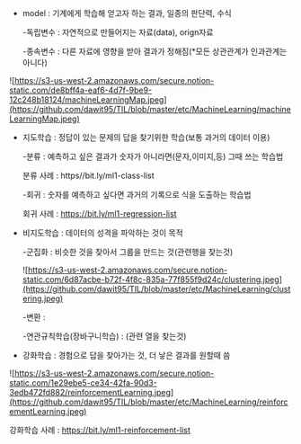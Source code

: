 - model : 기계에게 학습해 얻고자 하는 결과, 일종의 판단력, 수식

  -독립변수 : 자연적으로 만들어지는 자료(data), orign자료

  -종속변수 : 다른 자료에 영향을 받아 결과가 정해짐(*모든 상관관계가 인과관계는 아니다)

![https://s3-us-west-2.amazonaws.com/secure.notion-static.com/de8bff4a-eaf6-4d7f-9be9-12c248b18124/machineLearningMap.jpeg](https://github.com/dawit95/TIL/blob/master/etc/MachineLearning/machineLearningMap.jpeg)

- 지도학습 : 정답이 있는 문제의 답을 찾기위한 학습(보통 과거의 데이터 이용)

  -분류 : 예측하고 싶은 결과가 숫자가 아니라면(문자,이미지,등) 그때 쓰는 학습법

  분류 사례 : https//bit.ly/ml1-class-list

  -회귀 : 숫자를 예측하고 싶다면 과거의 기록으로 식을 도출하는 학습법

  회귀 사례 : https://bit.ly/ml1-regression-list

- 비지도학습 : 데이터의 성격을 파악하는 것이 목적

  -군집화 : 비슷한 것을 찾아서 그룹을 만드는 것(관련행을 찾는것)

  ![https://s3-us-west-2.amazonaws.com/secure.notion-static.com/6d87acbe-b72f-4f8c-835a-77f855f9d24c/clustering.jpeg](https://github.com/dawit95/TIL/blob/master/etc/MachineLearning/clustering.jpeg)

  -변환 :

  -연관규칙학습(장바구니학습) :  (관련 열을 찾는것)

- 강화학습 : 경험으로 답을 찾아가는 것, 더 낳은 결과를 원할때 씀

![https://s3-us-west-2.amazonaws.com/secure.notion-static.com/1e29ebe5-ce34-42fa-90d3-3edb472fd882/reinforcementLearning.jpeg](https://github.com/dawit95/TIL/blob/master/etc/MachineLearning/reinforcementLearning.jpeg)

강화학습 사례 : https://bit.ly/ml1-reinforcement-list